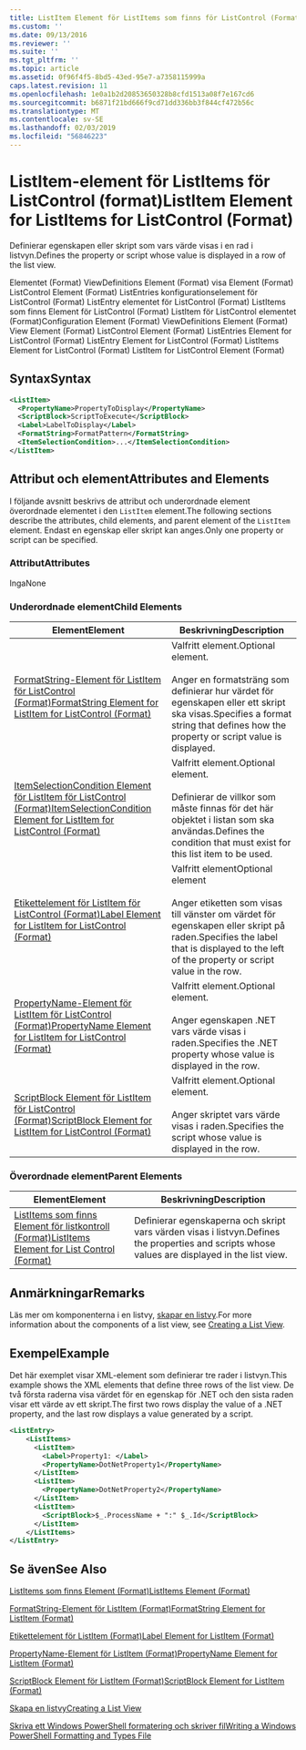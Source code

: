 ```yaml
---
title: ListItem Element för ListItems som finns för ListControl (Format) | Microsoft Docs
ms.custom: ''
ms.date: 09/13/2016
ms.reviewer: ''
ms.suite: ''
ms.tgt_pltfrm: ''
ms.topic: article
ms.assetid: 0f96f4f5-8bd5-43ed-95e7-a7358115999a
caps.latest.revision: 11
ms.openlocfilehash: 1e0a1b2d20853650328b8cfd1513a08f7e167cd6
ms.sourcegitcommit: b6871f21bd666f9cd71dd336bb3f844cf472b56c
ms.translationtype: MT
ms.contentlocale: sv-SE
ms.lasthandoff: 02/03/2019
ms.locfileid: "56846223"
---
```

# <a name="listitem-element-for-listitems-for-listcontrol-format"></a><span data-ttu-id="0749c-102">ListItem-element för ListItems för ListControl (format)</span><span class="sxs-lookup"><span data-stu-id="0749c-102">ListItem Element for ListItems for ListControl (Format)</span></span>

<span data-ttu-id="0749c-103">Definierar egenskapen eller skript som vars värde visas i en rad i listvyn.</span><span class="sxs-lookup"><span data-stu-id="0749c-103">Defines the property or script whose value is displayed in a row of the list view.</span></span>

<span data-ttu-id="0749c-104">Elementet (Format) ViewDefinitions Element (Format) visa Element (Format) ListControl Element (Format) ListEntries konfigurationselement för ListControl (Format) ListEntry elementet för ListControl (Format) ListItems som finns Element för ListControl (Format) ListItem för ListControl elementet (Format)</span><span class="sxs-lookup"><span data-stu-id="0749c-104">Configuration Element (Format) ViewDefinitions Element (Format) View Element (Format) ListControl Element (Format) ListEntries Element for ListControl (Format) ListEntry Element for ListControl (Format) ListItems Element for ListControl (Format) ListItem for ListControl Element (Format)</span></span>

## <a name="syntax"></a><span data-ttu-id="0749c-105">Syntax</span><span class="sxs-lookup"><span data-stu-id="0749c-105">Syntax</span></span>

```xml
<ListItem>
  <PropertyName>PropertyToDisplay</PropertyName>
  <ScriptBlock>ScriptToExecute</ScriptBlock>
  <Label>LabelToDisplay</Label>
  <FormatString>FormatPattern</FormatString>
  <ItemSelectionCondition>...</ItemSelectionCondition>
</ListItem>
```

## <a name="attributes-and-elements"></a><span data-ttu-id="0749c-106">Attribut och element</span><span class="sxs-lookup"><span data-stu-id="0749c-106">Attributes and Elements</span></span>

<span data-ttu-id="0749c-107">I följande avsnitt beskrivs de attribut och underordnade element överordnade elementet i den `ListItem` element.</span><span class="sxs-lookup"><span data-stu-id="0749c-107">The following sections describe the attributes, child elements, and parent element of the `ListItem` element.</span></span> <span data-ttu-id="0749c-108">Endast en egenskap eller skript kan anges.</span><span class="sxs-lookup"><span data-stu-id="0749c-108">Only one property or script can be specified.</span></span>

### <a name="attributes"></a><span data-ttu-id="0749c-109">Attribut</span><span class="sxs-lookup"><span data-stu-id="0749c-109">Attributes</span></span>

<span data-ttu-id="0749c-110">Inga</span><span class="sxs-lookup"><span data-stu-id="0749c-110">None</span></span>

### <a name="child-elements"></a><span data-ttu-id="0749c-111">Underordnade element</span><span class="sxs-lookup"><span data-stu-id="0749c-111">Child Elements</span></span>

|<span data-ttu-id="0749c-112">Element</span><span class="sxs-lookup"><span data-stu-id="0749c-112">Element</span></span>|<span data-ttu-id="0749c-113">Beskrivning</span><span class="sxs-lookup"><span data-stu-id="0749c-113">Description</span></span>|
|-------------|-----------------|
|[<span data-ttu-id="0749c-114">FormatString-Element för ListItem för ListControl (Format)</span><span class="sxs-lookup"><span data-stu-id="0749c-114">FormatString Element for ListItem for ListControl (Format)</span></span>](./formatstring-element-for-listitem-for-listcontrol-format.md)|<span data-ttu-id="0749c-115">Valfritt element.</span><span class="sxs-lookup"><span data-stu-id="0749c-115">Optional element.</span></span><br /><br /> <span data-ttu-id="0749c-116">Anger en formatsträng som definierar hur värdet för egenskapen eller ett skript ska visas.</span><span class="sxs-lookup"><span data-stu-id="0749c-116">Specifies a format string that defines how the property or script value is displayed.</span></span>|
|[<span data-ttu-id="0749c-117">ItemSelectionCondition Element för ListItem för ListControl (Format)</span><span class="sxs-lookup"><span data-stu-id="0749c-117">ItemSelectionCondition Element for ListItem for ListControl (Format)</span></span>](./itemselectioncondition-element-for-listitem-for-listcontrol-format.md)|<span data-ttu-id="0749c-118">Valfritt element.</span><span class="sxs-lookup"><span data-stu-id="0749c-118">Optional element.</span></span><br /><br /> <span data-ttu-id="0749c-119">Definierar de villkor som måste finnas för det här objektet i listan som ska användas.</span><span class="sxs-lookup"><span data-stu-id="0749c-119">Defines the condition that must exist for this list item to be used.</span></span>|
|[<span data-ttu-id="0749c-120">Etikettelement för ListItem för ListControl (Format)</span><span class="sxs-lookup"><span data-stu-id="0749c-120">Label Element for ListItem for ListControl (Format)</span></span>](./label-element-for-listitem-for-listcontrol-format.md)|<span data-ttu-id="0749c-121">Valfritt element</span><span class="sxs-lookup"><span data-stu-id="0749c-121">Optional element</span></span><br /><br /> <span data-ttu-id="0749c-122">Anger etiketten som visas till vänster om värdet för egenskapen eller skript på raden.</span><span class="sxs-lookup"><span data-stu-id="0749c-122">Specifies the label that is displayed to the left of the property or script value in the row.</span></span>|
|[<span data-ttu-id="0749c-123">PropertyName-Element för ListItem för ListControl (Format)</span><span class="sxs-lookup"><span data-stu-id="0749c-123">PropertyName Element for ListItem for ListControl (Format)</span></span>](./propertyname-element-for-listitem-for-listcontrol-format.md)|<span data-ttu-id="0749c-124">Valfritt element.</span><span class="sxs-lookup"><span data-stu-id="0749c-124">Optional element.</span></span><br /><br /> <span data-ttu-id="0749c-125">Anger egenskapen .NET vars värde visas i raden.</span><span class="sxs-lookup"><span data-stu-id="0749c-125">Specifies the .NET property whose value is displayed in the row.</span></span>|
|[<span data-ttu-id="0749c-126">ScriptBlock Element för ListItem för ListControl (Format)</span><span class="sxs-lookup"><span data-stu-id="0749c-126">ScriptBlock Element for ListItem for ListControl (Format)</span></span>](./scriptblock-element-for-listitem-for-listcontrol-format.md)|<span data-ttu-id="0749c-127">Valfritt element.</span><span class="sxs-lookup"><span data-stu-id="0749c-127">Optional element.</span></span><br /><br /> <span data-ttu-id="0749c-128">Anger skriptet vars värde visas i raden.</span><span class="sxs-lookup"><span data-stu-id="0749c-128">Specifies the script whose value is displayed in the row.</span></span>|

### <a name="parent-elements"></a><span data-ttu-id="0749c-129">Överordnade element</span><span class="sxs-lookup"><span data-stu-id="0749c-129">Parent Elements</span></span>

|<span data-ttu-id="0749c-130">Element</span><span class="sxs-lookup"><span data-stu-id="0749c-130">Element</span></span>|<span data-ttu-id="0749c-131">Beskrivning</span><span class="sxs-lookup"><span data-stu-id="0749c-131">Description</span></span>|
|-------------|-----------------|
|[<span data-ttu-id="0749c-132">ListItems som finns Element för listkontroll (Format)</span><span class="sxs-lookup"><span data-stu-id="0749c-132">ListItems Element for List Control (Format)</span></span>](./listitems-element-for-listentry-for-listcontrol-format.md)|<span data-ttu-id="0749c-133">Definierar egenskaperna och skript vars värden visas i listvyn.</span><span class="sxs-lookup"><span data-stu-id="0749c-133">Defines the properties and scripts whose values are displayed in the list view.</span></span>|

## <a name="remarks"></a><span data-ttu-id="0749c-134">Anmärkningar</span><span class="sxs-lookup"><span data-stu-id="0749c-134">Remarks</span></span>

<span data-ttu-id="0749c-135">Läs mer om komponenterna i en listvy, [skapar en listvy](./creating-a-list-view.md).</span><span class="sxs-lookup"><span data-stu-id="0749c-135">For more information about the components of a list view, see [Creating a List View](./creating-a-list-view.md).</span></span>

## <a name="example"></a><span data-ttu-id="0749c-136">Exempel</span><span class="sxs-lookup"><span data-stu-id="0749c-136">Example</span></span>

<span data-ttu-id="0749c-137">Det här exemplet visar XML-element som definierar tre rader i listvyn.</span><span class="sxs-lookup"><span data-stu-id="0749c-137">This example shows the XML elements that define three rows of the list view.</span></span> <span data-ttu-id="0749c-138">De två första raderna visa värdet för en egenskap för .NET och den sista raden visar ett värde av ett skript.</span><span class="sxs-lookup"><span data-stu-id="0749c-138">The first two rows display the value of a .NET property, and the last row displays a value generated by a script.</span></span>

```xml
<ListEntry>
    <ListItems>
      <ListItem>
        <Label>Property1: </Label>
        <PropertyName>DotNetProperty1</PropertyName>
      </ListItem>
      <ListItem>
        <PropertyName>DotNetProperty2</PropertyName>
      </ListItem>
      <ListItem>
        <ScriptBlock>$_.ProcessName + ":" $_.Id</ScriptBlock>
      </ListItem>
    </ListItems>
</ListEntry>

```

## <a name="see-also"></a><span data-ttu-id="0749c-139">Se även</span><span class="sxs-lookup"><span data-stu-id="0749c-139">See Also</span></span>

[<span data-ttu-id="0749c-140">ListItems som finns Element (Format)</span><span class="sxs-lookup"><span data-stu-id="0749c-140">ListItems Element (Format)</span></span>](./listitems-element-for-listentry-for-listcontrol-format.md)

[<span data-ttu-id="0749c-141">FormatString-Element för ListItem (Format)</span><span class="sxs-lookup"><span data-stu-id="0749c-141">FormatString Element for ListItem (Format)</span></span>](./formatstring-element-for-listitem-for-listcontrol-format.md)

[<span data-ttu-id="0749c-142">Etikettelement för ListItem (Format)</span><span class="sxs-lookup"><span data-stu-id="0749c-142">Label Element for ListItem (Format)</span></span>](./label-element-for-listitem-for-listcontrol-format.md)

[<span data-ttu-id="0749c-143">PropertyName-Element för ListItem (Format)</span><span class="sxs-lookup"><span data-stu-id="0749c-143">PropertyName Element for ListItem (Format)</span></span>](./propertyname-element-for-listitem-for-listcontrol-format.md)

[<span data-ttu-id="0749c-144">ScriptBlock Element för ListItem (Format)</span><span class="sxs-lookup"><span data-stu-id="0749c-144">ScriptBlock Element for ListItem (Format)</span></span>](./scriptblock-element-for-listitem-for-listcontrol-format.md)

[<span data-ttu-id="0749c-145">Skapa en listvy</span><span class="sxs-lookup"><span data-stu-id="0749c-145">Creating a List View</span></span>](./creating-a-list-view.md)

[<span data-ttu-id="0749c-146">Skriva ett Windows PowerShell formatering och skriver fil</span><span class="sxs-lookup"><span data-stu-id="0749c-146">Writing a Windows PowerShell Formatting and Types File</span></span>](./writing-a-powershell-formatting-file.md)
